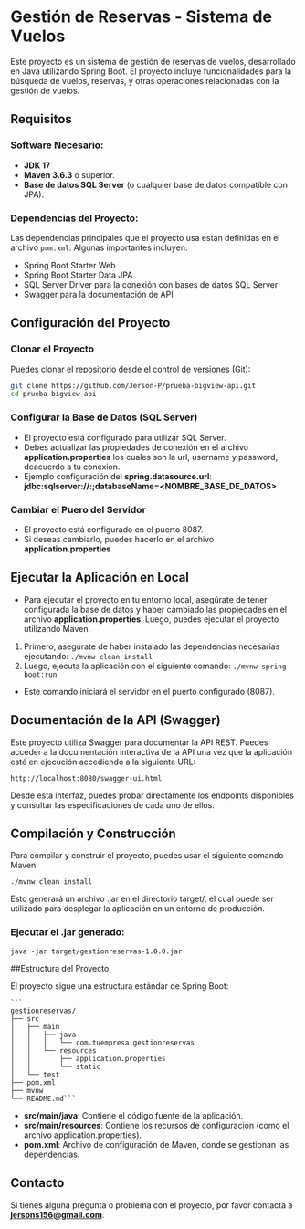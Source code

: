 # Gestión de Reservas - Sistema de Vuelos

Este proyecto es un sistema de gestión de reservas de vuelos, desarrollado en Java utilizando Spring Boot. El proyecto incluye funcionalidades para la búsqueda de vuelos, reservas, y otras operaciones relacionadas con la gestión de vuelos.

## Requisitos

### Software Necesario:
- **JDK 17**
- **Maven 3.6.3** o superior.
- **Base de datos SQL Server** (o cualquier base de datos compatible con JPA).

### Dependencias del Proyecto:
Las dependencias principales que el proyecto usa están definidas en el archivo `pom.xml`. Algunas importantes incluyen:
- Spring Boot Starter Web
- Spring Boot Starter Data JPA
- SQL Server Driver para la conexión con bases de datos SQL Server
- Swagger para la documentación de API


## Configuración del Proyecto

### Clonar el Proyecto
Puedes clonar el repositorio desde el control de versiones (Git):
```bash
git clone https://github.com/Jerson-P/prueba-bigview-api.git
cd prueba-bigview-api
```
	

### Configurar la Base de Datos (SQL Server)

- El proyecto está configurado para utilizar SQL Server. 
- Debes actualizar las propiedades de conexión en el archivo **application.properties** los cuales son la url, username y password, deacuerdo a tu conexion.
- Ejemplo configuración del **spring.datasource.url**: **jdbc:sqlserver://<SERVIDOR>:<PUERTO>;databaseName=<NOMBRE_BASE_DE_DATOS>**

### Cambiar el Puero del Servidor

- El proyecto está configurado en el puerto 8087.
- Si deseas cambiarlo, puedes hacerlo en el archivo **application.properties**

## Ejecutar la Aplicación en Local

- Para ejecutar el proyecto en tu entorno local, asegúrate de tener configurada la base de datos y haber cambiado las propiedades en el archivo **application.properties**. Luego, puedes ejecutar el proyecto utilizando Maven.
1. Primero, asegúrate de haber instalado las dependencias necesarias ejecutando:
 `./mvnw clean install`
2. Luego, ejecuta la aplicación con el siguiente comando:
 `./mvnw spring-boot:run`
- Este comando iniciará el servidor en el puerto configurado (8087).

## Documentación de la API (Swagger)

Este proyecto utiliza Swagger para documentar la API REST. Puedes acceder a la documentación interactiva de la API una vez que la aplicación esté en ejecución accediendo a la siguiente URL:

`http://localhost:8080/swagger-ui.html`

Desde esta interfaz, puedes probar directamente los endpoints disponibles y consultar las especificaciones de cada uno de ellos.

## Compilación y Construcción

Para compilar y construir el proyecto, puedes usar el siguiente comando Maven:

`./mvnw clean install`

Esto generará un archivo .jar en el directorio target/, el cual puede ser utilizado para desplegar la aplicación en un entorno de producción.

### Ejecutar el .jar generado:

`java -jar target/gestionreservas-1.0.0.jar`

##Estructura del Proyecto

El proyecto sigue una estructura estándar de Spring Boot:

	```
	gestionreservas/
	├── src
	│   ├── main
	│   │   ├── java
	│   │   │   └── com.tuempresa.gestionreservas
	│   │   └── resources
	│   │       ├── application.properties
	│   │       └── static
	│   └── test
	├── pom.xml
	├── mvnw
	└── README.md```

- **src/main/java**: Contiene el código fuente de la aplicación.
- **src/main/resources**: Contiene los recursos de configuración (como el archivo application.properties).
- **pom.xml**: Archivo de configuración de Maven, donde se gestionan las dependencias.

## Contacto

Si tienes alguna pregunta o problema con el proyecto, por favor contacta a **jersons156@gmail.com**.

